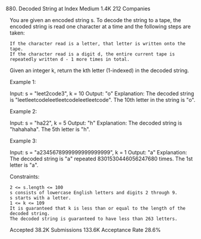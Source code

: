 880. Decoded String at Index
Medium
1.4K
212
Companies

You are given an encoded string s. To decode the string to a tape, the encoded string is read one character at a time and the following steps are taken:

    If the character read is a letter, that letter is written onto the tape.
    If the character read is a digit d, the entire current tape is repeatedly written d - 1 more times in total.

Given an integer k, return the kth letter (1-indexed) in the decoded string.

 

Example 1:

Input: s = "leet2code3", k = 10
Output: "o"
Explanation: The decoded string is "leetleetcodeleetleetcodeleetleetcode".
The 10th letter in the string is "o".

Example 2:

Input: s = "ha22", k = 5
Output: "h"
Explanation: The decoded string is "hahahaha".
The 5th letter is "h".

Example 3:

Input: s = "a2345678999999999999999", k = 1
Output: "a"
Explanation: The decoded string is "a" repeated 8301530446056247680 times.
The 1st letter is "a".

 

Constraints:

    2 <= s.length <= 100
    s consists of lowercase English letters and digits 2 through 9.
    s starts with a letter.
    1 <= k <= 109
    It is guaranteed that k is less than or equal to the length of the decoded string.
    The decoded string is guaranteed to have less than 263 letters.

Accepted
38.2K
Submissions
133.6K
Acceptance Rate
28.6%
